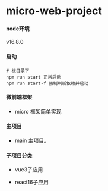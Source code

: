 # micro-web-project

#### node环境

v16.8.0

#### 启动
```shell script
# 根目录下
npm run start 正常启动
npm run start-f 强制刷新依赖并启动
```

#### 微前端框架

- micro 框架简单实现


#### 主项目

- main 主项目。


#### 子项目分类

- vue3子应用

- react16子应用
